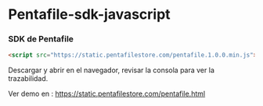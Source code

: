 # Pentafile-sdk-javascript

### SDK de Pentafile
```html
<script src="https://static.pentafilestore.com/pentafile.1.0.0.min.js"></script>
```

Descargar y abrir en el navegador, revisar la consola para ver la trazabilidad.

Ver demo en : https://static.pentafilestore.com/pentafile.html
